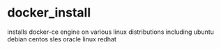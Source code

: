 # docker_install
installs docker-ce engine on various linux distributions including ubuntu debian centos sles oracle linux redhat

